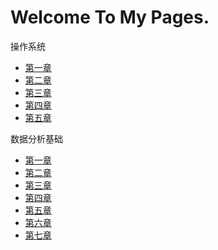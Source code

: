 # Welcome To My Pages.

操作系统
- [第一章](./OS/ch1.md)
- [第二章](./OS/ch2.md)
- [第三章](./OS/ch3.md)
- [第四章](./OS/ch4.md)
- [第五章](./OS/ch5.md)

数据分析基础
- [第一章](./BasicDA/1.大数据概述.md)
- [第二章](./BasicDA/2.数据采集集成.md)
- [第三章](./BasicDA/3.数据预处理.md)
- [第四章](./BasicDA/4.分布式存储.md)
- [第五章](./BasicDA/5.分布式并行计算.md)
- [第六章](./BasicDA/6.数据分析.md)
- [第七章](./BasicDA/7.数据可视化.md)
